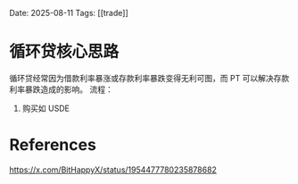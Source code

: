 Date: 2025-08-11
Tags: [[trade]]

# 循环贷核心思路

循环贷经常因为借款利率暴涨或存款利率暴跌变得无利可图，而 PT 可以解决存款利率暴跌造成的影响。
流程：
1. 购买如 USDE 
# References
https://x.com/BitHappyX/status/1954477780235878682